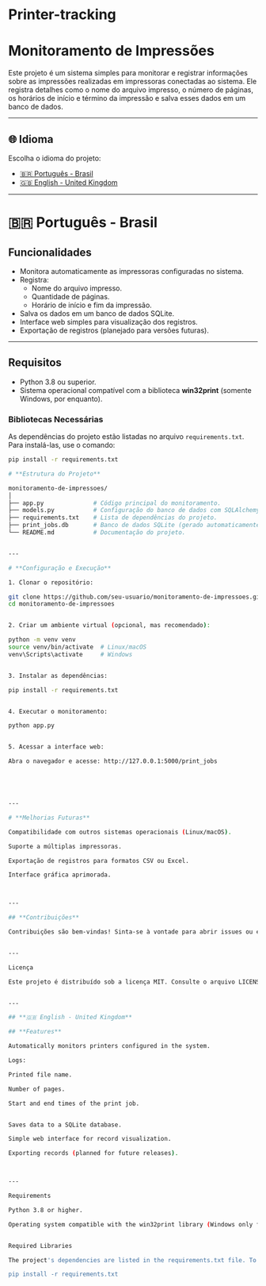 # Printer-tracking
# Monitoramento de Impressões

Este projeto é um sistema simples para monitorar e registrar informações sobre as impressões realizadas em impressoras conectadas ao sistema. Ele registra detalhes como o nome do arquivo impresso, o número de páginas, os horários de início e término da impressão e salva esses dados em um banco de dados.

---

## 🌐 **Idioma**
Escolha o idioma do projeto:
- [🇧🇷 Português - Brasil](#português---brasil)
- [🇬🇧 English - United Kingdom](#english---united-kingdom)

---

# 🇧🇷 **Português - Brasil**

## **Funcionalidades**

- Monitora automaticamente as impressoras configuradas no sistema.
- Registra:
  - Nome do arquivo impresso.
  - Quantidade de páginas.
  - Horário de início e fim da impressão.
- Salva os dados em um banco de dados SQLite.
- Interface web simples para visualização dos registros.
- Exportação de registros (planejado para versões futuras).

---

## **Requisitos**

- Python 3.8 ou superior.
- Sistema operacional compatível com a biblioteca **win32print** (somente Windows, por enquanto).

### **Bibliotecas Necessárias**
As dependências do projeto estão listadas no arquivo `requirements.txt`. Para instalá-las, use o comando:

```bash
pip install -r requirements.txt

# **Estrutura do Projeto**

monitoramento-de-impressoes/
│
├── app.py              # Código principal do monitoramento.
├── models.py           # Configuração do banco de dados com SQLAlchemy.
├── requirements.txt    # Lista de dependências do projeto.
├── print_jobs.db       # Banco de dados SQLite (gerado automaticamente).
└── README.md           # Documentação do projeto.


---

# **Configuração e Execução**

1. Clonar o repositório:

git clone https://github.com/seu-usuario/monitoramento-de-impressoes.git
cd monitoramento-de-impressoes


2. Criar um ambiente virtual (opcional, mas recomendado):

python -m venv venv
source venv/bin/activate  # Linux/macOS
venv\Scripts\activate     # Windows


3. Instalar as dependências:

pip install -r requirements.txt


4. Executar o monitoramento:

python app.py


5. Acessar a interface web:

Abra o navegador e acesse: http://127.0.0.1:5000/print_jobs





---

# **Melhorias Futuras**

Compatibilidade com outros sistemas operacionais (Linux/macOS).

Suporte a múltiplas impressoras.

Exportação de registros para formatos CSV ou Excel.

Interface gráfica aprimorada.



---

## **Contribuições**

Contribuições são bem-vindas! Sinta-se à vontade para abrir issues ou enviar pull requests.


---

Licença

Este projeto é distribuído sob a licença MIT. Consulte o arquivo LICENSE para mais informações.


---

## **🇬🇧 English - United Kingdom**

## **Features**

Automatically monitors printers configured in the system.

Logs:

Printed file name.

Number of pages.

Start and end times of the print job.


Saves data to a SQLite database.

Simple web interface for record visualization.

Exporting records (planned for future releases).



---

Requirements

Python 3.8 or higher.

Operating system compatible with the win32print library (Windows only for now).


Required Libraries

The project's dependencies are listed in the requirements.txt file. To install them, use the command:

pip install -r requirements.txt


